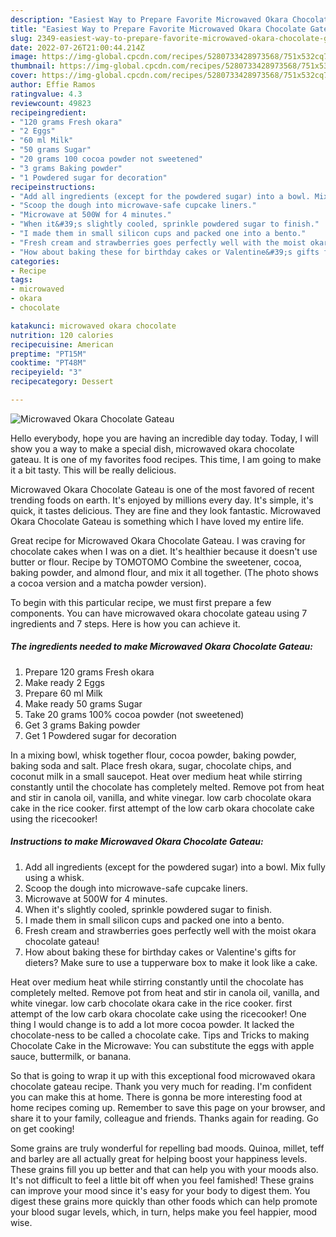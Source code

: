 ```yaml
---
description: "Easiest Way to Prepare Favorite Microwaved Okara Chocolate Gateau"
title: "Easiest Way to Prepare Favorite Microwaved Okara Chocolate Gateau"
slug: 2349-easiest-way-to-prepare-favorite-microwaved-okara-chocolate-gateau
date: 2022-07-26T21:00:44.214Z
image: https://img-global.cpcdn.com/recipes/5280733428973568/751x532cq70/microwaved-okara-chocolate-gateau-recipe-main-photo.jpg
thumbnail: https://img-global.cpcdn.com/recipes/5280733428973568/751x532cq70/microwaved-okara-chocolate-gateau-recipe-main-photo.jpg
cover: https://img-global.cpcdn.com/recipes/5280733428973568/751x532cq70/microwaved-okara-chocolate-gateau-recipe-main-photo.jpg
author: Effie Ramos
ratingvalue: 4.3
reviewcount: 49823
recipeingredient:
- "120 grams Fresh okara"
- "2 Eggs"
- "60 ml Milk"
- "50 grams Sugar"
- "20 grams 100 cocoa powder not sweetened"
- "3 grams Baking powder"
- "1 Powdered sugar for decoration"
recipeinstructions:
- "Add all ingredients (except for the powdered sugar) into a bowl. Mix fully using a whisk."
- "Scoop the dough into microwave-safe cupcake liners."
- "Microwave at 500W for 4 minutes."
- "When it&#39;s slightly cooled, sprinkle powdered sugar to finish."
- "I made them in small silicon cups and packed one into a bento."
- "Fresh cream and strawberries goes perfectly well with the moist okara chocolate gateau!"
- "How about baking these for birthday cakes or Valentine&#39;s gifts for dieters? Make sure to use a tupperware box to make it look like a cake."
categories:
- Recipe
tags:
- microwaved
- okara
- chocolate

katakunci: microwaved okara chocolate 
nutrition: 120 calories
recipecuisine: American
preptime: "PT15M"
cooktime: "PT48M"
recipeyield: "3"
recipecategory: Dessert

---
```



![Microwaved Okara Chocolate Gateau](https://img-global.cpcdn.com/recipes/5280733428973568/751x532cq70/microwaved-okara-chocolate-gateau-recipe-main-photo.jpg)

Hello everybody, hope you are having an incredible day today. Today, I will show you a way to make a special dish, microwaved okara chocolate gateau. It is one of my favorites food recipes. This time, I am going to make it a bit tasty. This will be really delicious.

Microwaved Okara Chocolate Gateau is one of the most favored of recent trending foods on earth. It's enjoyed by millions every day. It's simple, it's quick, it tastes delicious. They are fine and they look fantastic. Microwaved Okara Chocolate Gateau is something which I have loved my entire life.

Great recipe for Microwaved Okara Chocolate Gateau. I was craving for chocolate cakes when I was on a diet. It&#39;s healthier because it doesn&#39;t use butter or flour. Recipe by TOMOTOMO Combine the sweetener, cocoa, baking powder, and almond flour, and mix it all together. (The photo shows a cocoa version and a matcha powder version).


To begin with this particular recipe, we must first prepare a few components. You can have microwaved okara chocolate gateau using 7 ingredients and 7 steps. Here is how you can achieve it.

<!--inarticleads1-->

##### The ingredients needed to make Microwaved Okara Chocolate Gateau:

1. Prepare 120 grams Fresh okara
1. Make ready 2 Eggs
1. Prepare 60 ml Milk
1. Make ready 50 grams Sugar
1. Take 20 grams 100% cocoa powder (not sweetened)
1. Get 3 grams Baking powder
1. Get 1 Powdered sugar for decoration


In a mixing bowl, whisk together flour, cocoa powder, baking powder, baking soda and salt. Place fresh okara, sugar, chocolate chips, and coconut milk in a small saucepot. Heat over medium heat while stirring constantly until the chocolate has completely melted. Remove pot from heat and stir in canola oil, vanilla, and white vinegar. low carb chocolate okara cake in the rice cooker. first attempt of the low carb okara chocolate cake using the ricecooker! 

<!--inarticleads2-->

##### Instructions to make Microwaved Okara Chocolate Gateau:

1. Add all ingredients (except for the powdered sugar) into a bowl. Mix fully using a whisk.
1. Scoop the dough into microwave-safe cupcake liners.
1. Microwave at 500W for 4 minutes.
1. When it&#39;s slightly cooled, sprinkle powdered sugar to finish.
1. I made them in small silicon cups and packed one into a bento.
1. Fresh cream and strawberries goes perfectly well with the moist okara chocolate gateau!
1. How about baking these for birthday cakes or Valentine&#39;s gifts for dieters? Make sure to use a tupperware box to make it look like a cake.


Heat over medium heat while stirring constantly until the chocolate has completely melted. Remove pot from heat and stir in canola oil, vanilla, and white vinegar. low carb chocolate okara cake in the rice cooker. first attempt of the low carb okara chocolate cake using the ricecooker! One thing I would change is to add a lot more cocoa powder. It lacked the chocolate-ness to be called a chocolate cake. Tips and Tricks to making Chocolate Cake in the Microwave: You can substitute the eggs with apple sauce, buttermilk, or banana. 

So that is going to wrap it up with this exceptional food microwaved okara chocolate gateau recipe. Thank you very much for reading. I'm confident you can make this at home. There is gonna be more interesting food at home recipes coming up. Remember to save this page on your browser, and share it to your family, colleague and friends. Thanks again for reading. Go on get cooking!

Some grains are truly wonderful for repelling bad moods. Quinoa, millet, teff and barley are all actually great for helping boost your happiness levels. These grains fill you up better and that can help you with your moods also. It's not difficult to feel a little bit off when you feel famished! These grains can improve your mood since it's easy for your body to digest them. You digest these grains more quickly than other foods which can help promote your blood sugar levels, which, in turn, helps make you feel happier, mood wise.
